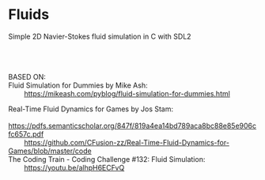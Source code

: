 <html>
<head>
</head>

<body>

<script>
     (function(d, s, id){
        var js, fjs = d.getElementsByTagName(s)[0];
        if (d.getElementById(id)) {return;}
        js = d.createElement(s); js.id = id;
        js.src = "https://assets.gfycat.com/gfycat.js";
        fjs.parentNode.insertBefore(js, fjs);
      }(document, 'script', 'gfycat-js'));
</script>

<h1>Fluids</h1>
Simple 2D Navier-Stokes fluid simulation in C with SDL2
</br>
</br>

<div class="gfyitem" data-title=true data-autoplay=false data-controls=true data-id="soulfulgrippinghorseshoebat"></div>

</br>
</br>

BASED ON:</br>
Fluid Simulation for Dummies by Mike Ash:</br>
&emsp;&emsp;    https://mikeash.com/pyblog/fluid-simulation-for-dummies.html</br>

Real-Time Fluid Dynamics for Games by Jos Stam:</br>
&emsp;&emsp;    https://pdfs.semanticscholar.org/847f/819a4ea14bd789aca8bc88e85e906cfc657c.pdf</br>
&emsp;&emsp;    https://github.com/CFusion-zz/Real-Time-Fluid-Dynamics-for-Games/blob/master/code</br>
The Coding Train - Coding Challenge #132: Fluid Simulation:</br>
&emsp;&emsp;	https://youtu.be/alhpH6ECFvQ</br></br>


</body>
</html>